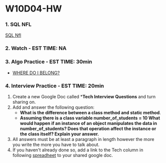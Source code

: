 # W10D04-HW

### 1. SQL NFL
[SQL Nfl](https://git.generalassemb.ly/SEIR-526/sql-nfl)

### 2. Watch - EST TIME: NA

### 3. Algo Practice - EST TIME: 30min

- [WHERE DO I BELONG?](ALGO.MD)

### 4.  Interview Practice - EST TIME: 20min
1. Create a new Google Doc called ***Tech Interview Questions** and turn sharing on.
2. Add and answer the following question: 
   - **What is the difference between a class method and static method**.
   - **Assuming there is a class variable number_of_students = 10 
What would happen if an instance of an object manipulates the data in number_of_students? Does that operation affect the instance or the class itself? Explain your answer.**
3. All answers must be at least a paragraph in length however the more you write the more you have to talk about.
4. If you haven't already done so, add a link to the Tech column in following [spreadheet](https://docs.google.com/spreadsheets/d/1S9-poFULhpext3xjNmuU1g-raZGKkFrODEACrIRFLi0/edit#gid=0) to your shared google doc.

